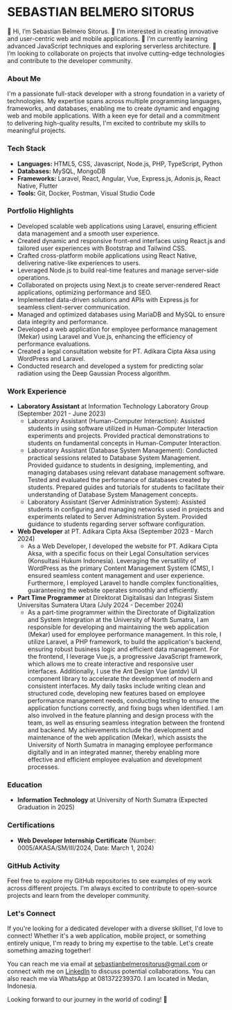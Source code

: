 # SEBASTIAN BELMERO SITORUS

👋 Hi, I’m Sebastian Belmero Sitorus.
👀 I’m interested in creating innovative and user-centric web and mobile applications.
🌱 I’m currently learning advanced JavaScript techniques and exploring serverless architecture.
💞️ I’m looking to collaborate on projects that involve cutting-edge technologies and contribute to the developer community.

### About Me
I'm a passionate full-stack developer with a strong foundation in a variety of technologies. My expertise spans across multiple programming languages, frameworks, and databases, enabling me to create dynamic and engaging web and mobile applications. With a keen eye for detail and a commitment to delivering high-quality results, I'm excited to contribute my skills to meaningful projects.

### Tech Stack
- **Languages:** HTML5, CSS, Javascript, Node.js, PHP, TypeScript, Python
- **Databases:** MySQL, MongoDB
- **Frameworks:** Laravel, React, Angular, Vue, Express.js, Adonis.js, React Native, Flutter
- **Tools:** Git, Docker, Postman, Visual Studio Code

### Portfolio Highlights
- Developed scalable web applications using Laravel, ensuring efficient data management and a smooth user experience.
- Created dynamic and responsive front-end interfaces using React.js and tailored user experiences with Bootstrap and Tailwind CSS.
- Crafted cross-platform mobile applications using React Native, delivering native-like experiences to users.
- Leveraged Node.js to build real-time features and manage server-side operations.
- Collaborated on projects using Next.js to create server-rendered React applications, optimizing performance and SEO.
- Implemented data-driven solutions and APIs with Express.js for seamless client-server communication.
- Managed and optimized databases using MariaDB and MySQL to ensure data integrity and performance.
- Developed a web application for employee performance management (Mekar) using Laravel and Vue.js, enhancing the efficiency of performance evaluations.
- Created a legal consultation website for PT. Adikara Cipta Aksa using WordPress and Laravel.
- Conducted research and developed a system for predicting solar radiation using the Deep Gaussian Process algorithm.

### Work Experience
- **Laboratory Assistant** at Information Technology Laboratory Group (September 2021 - June 2023)
    - Laboratory Assistant (Human-Computer Interaction): Assisted students in using software utilized in Human-Computer Interaction experiments and projects. Provided practical demonstrations to students on fundamental concepts in Human-Computer Interaction.
    - Laboratory Assistant (Database System Management): Conducted practical sessions related to Database System Management. Provided guidance to students in designing, implementing, and managing databases using relevant database management software. Tested and evaluated the performance of databases created by students. Prepared guides and tutorials for students to facilitate their understanding of Database System Management concepts.
    - Laboratory Assistant (Server Administration System): Assisted students in configuring and managing networks used in projects and experiments related to Server Administration System. Provided guidance to students regarding server software configuration.
- **Web Developer** at PT. Adikara Cipta Aksa (September 2023 - March 2024)
    - As a Web Developer, I developed the website for PT. Adikara Cipta Aksa, with a specific focus on their Legal Consultation services (Konsultasi Hukum Indonesia). Leveraging the versatility of WordPress as the primary Content Management System (CMS), I ensured seamless content management and user experience. Furthermore, I employed Laravel to handle complex functionalities, guaranteeing the website operates smoothly and efficiently.
- **Part Time Programmer** at Direktorat Digitalisasi dan Integrasi Sistem Universitas Sumatera Utara (July 2024 - December 2024)
    - As a part-time programmer within the Directorate of Digitalization and System Integration at the University of North Sumatra, I am responsible for developing and maintaining the web application (Mekar) used for employee performance management. In this role, I utilize Laravel, a PHP framework, to build the application's backend, ensuring robust business logic and efficient data management. For the frontend, I leverage Vue.js, a progressive JavaScript framework, which allows me to create interactive and responsive user interfaces. Additionally, I use the Ant Design Vue (antdv) UI component library to accelerate the development of modern and consistent interfaces. My daily tasks include writing clean and structured code, developing new features based on employee performance management needs, conducting testing to ensure the application functions correctly, and fixing bugs when identified. I am also involved in the feature planning and design process with the team, as well as ensuring seamless integration between the frontend and backend. My achievements include the development and maintenance of the web application (Mekar), which assists the University of North Sumatra in managing employee performance digitally and in an integrated manner, thereby enabling more effective and efficient employee evaluation and development processes.

### Education
- **Information Technology** at University of North Sumatra (Expected Graduation in 2025)

### Certifications
- **Web Developer Internship Certificate** (Number: 0005/AKASA/SM/III/2024, Date: March 1, 2024)

### GitHub Activity
Feel free to explore my GitHub repositories to see examples of my work across different projects. I'm always excited to contribute to open-source projects and learn from the developer community.

### Let's Connect
If you're looking for a dedicated developer with a diverse skillset, I'd love to connect! Whether it's a web application, mobile project, or something entirely unique, I'm ready to bring my expertise to the table. Let's create something amazing together!

You can reach me via email at sebastianbelmerositorus@gmail.com or connect with me on [LinkedIn](https://www.linkedin.com/in/sebastian-belmero-sitorus) to discuss potential collaborations. You can also reach me via WhatsApp at 081372239370. I am located in Medan, Indonesia.

Looking forward to our journey in the world of coding! 🚀
